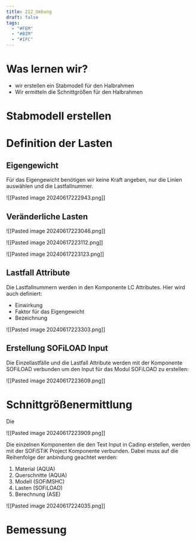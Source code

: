 ```yaml
---
title: 212_Uebung
draft: false
tags:
  - "#FEM"
  - "#BIM"
  - "#IFC"
---
```

# Was lernen wir?

- wir erstellen ein Stabmodell für den Halbrahmen
- Wir ermitteln die Schnittgrößen für den Halbrahmen


# Stabmodell erstellen



# Definition der Lasten

## Eigengewicht

Für das Eigengewicht benötigen wir keine Kraft angeben, nur die Linien auswählen und die Lastfallnummer. 

![[Pasted image 20240617222943.png]]


## Veränderliche Lasten

![[Pasted image 20240617223046.png]]


![[Pasted image 20240617223112.png]]


![[Pasted image 20240617223123.png]]


## Lastfall Attribute

Die Lastfallnummern werden in den Komponente LC Attributes.
Hier wird auch definiert:
- Einwirkung 
- Faktor für das Eigengewicht
- Bezeichnung

![[Pasted image 20240617223303.png]]

## Erstellung SOFiLOAD Input

Die Einzellastfälle und die Lastfall Attribute werden mit der Komponente SOFiLOAD verbunden um den Input für das Modul SOFiLOAD zu erstellen:

![[Pasted image 20240617223609.png]]
# Schnittgrößenermittlung

Die 

![[Pasted image 20240617223909.png]]

Die einzelnen Komponenten die den Text Input in Cadinp erstellen, werden mit der SOFiSTiK Project Komponente verbunden. Dabei muss auf die Reihenfolge der anbindung geachtet werden:
1. Material (AQUA)
2. Querschnitte (AQUA)
3. Modell (SOFiMSHC)
4. Lasten (SOFiLOAD)
5. Berechnung (ASE)

![[Pasted image 20240617224035.png]]

# Bemessung












